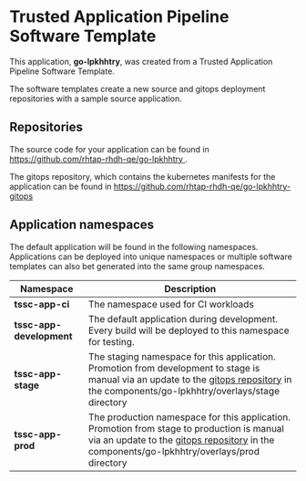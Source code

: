 # Trusted Application Pipeline Software Template

This application, **go-lpkhhtry**, was created from a Trusted Application Pipeline Software Template.

The software templates create a new source and gitops deployment repositories with a sample source application. 

## Repositories

The source code for your application can be found in [https://github.com/rhtap-rhdh-qe/go-lpkhhtry ](https://github.com/rhtap-rhdh-qe/go-lpkhhtry ).
 
The gitops repository, which contains the kubernetes manifests for the application can be found in 
[https://github.com/rhtap-rhdh-qe/go-lpkhhtry-gitops ](https://github.com/rhtap-rhdh-qe/go-lpkhhtry-gitops ) 

## Application namespaces 

The default application will be found in the following namespaces. Applications can be deployed into unique namespaces or multiple software templates can also bet generated into the same group namespaces.  

|  Namespace   |  Description   |  
| -------- | -------- |
| **tssc-app-ci** | The namespace used for CI workloads |
| **tssc-app-development** | The default application during development. Every build will be deployed to this namespace for testing. |
| **tssc-app-stage** | The staging namespace for this application. Promotion from development to stage is manual via an update to the [gitops repository](https://github.com/rhtap-rhdh-qe/go-lpkhhtry-gitops ) in the components/go-lpkhhtry/overlays/stage directory |
| **tssc-app-prod** | The production namespace for this application. Promotion from stage to production is manual via an update to the [gitops repository](https://github.com/rhtap-rhdh-qe/go-lpkhhtry-gitops ) in the components/go-lpkhhtry/overlays/prod directory |